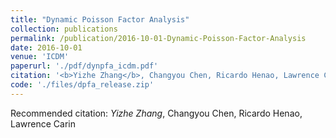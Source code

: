 ```yaml
---
title: "Dynamic Poisson Factor Analysis"
collection: publications
permalink: /publication/2016-10-01-Dynamic-Poisson-Factor-Analysis
date: 2016-10-01
venue: 'ICDM'
paperurl: './pdf/dynpfa_icdm.pdf'
citation: '<b>Yizhe Zhang</b>, Changyou Chen, Ricardo Henao, Lawrence Carin'
code: './files/dpfa_release.zip'
---
```

Recommended citation: *Yizhe Zhang*, Changyou Chen, Ricardo Henao, Lawrence Carin